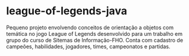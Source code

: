 # league-of-legends-java
Pequeno projeto envolvendo conceitos de orientação a objetos com temática no jogo League of Legends desenvolvido para um trabalho em grupo do curso de Sitemas de Informação-FHO.
Conta com cadastro de campeões, habilidades, jogadores, times, campeonatos e partidas. 

